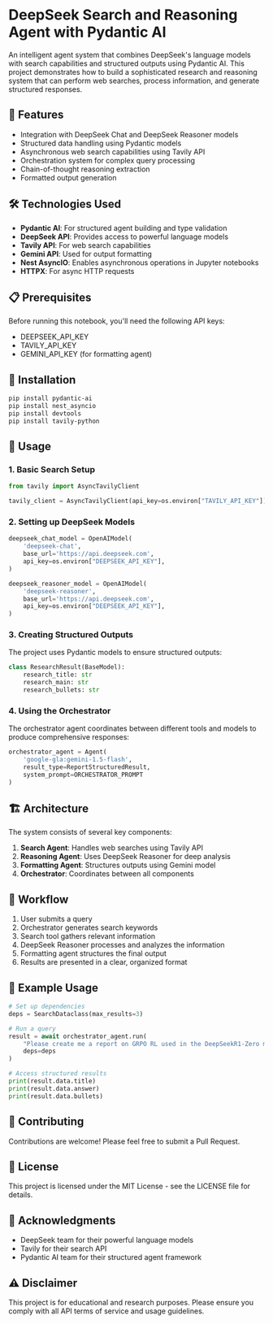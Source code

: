 # DeepSeek Search and Reasoning Agent with Pydantic AI

An intelligent agent system that combines DeepSeek's language models with search capabilities and structured outputs using Pydantic AI. This project demonstrates how to build a sophisticated research and reasoning system that can perform web searches, process information, and generate structured responses.

## 🌟 Features

- Integration with DeepSeek Chat and DeepSeek Reasoner models
- Structured data handling using Pydantic models
- Asynchronous web search capabilities using Tavily API
- Orchestration system for complex query processing
- Chain-of-thought reasoning extraction
- Formatted output generation

## 🛠️ Technologies Used

- **Pydantic AI**: For structured agent building and type validation
- **DeepSeek API**: Provides access to powerful language models
- **Tavily API**: For web search capabilities
- **Gemini API**: Used for output formatting
- **Nest AsyncIO**: Enables asynchronous operations in Jupyter notebooks
- **HTTPX**: For async HTTP requests

## 📋 Prerequisites

Before running this notebook, you'll need the following API keys:

- DEEPSEEK_API_KEY
- TAVILY_API_KEY
- GEMINI_API_KEY (for formatting agent)

## 🔧 Installation

```bash
pip install pydantic-ai
pip install nest_asyncio
pip install devtools
pip install tavily-python
```

## 🚀 Usage

### 1. Basic Search Setup

```python
from tavily import AsyncTavilyClient

tavily_client = AsyncTavilyClient(api_key=os.environ["TAVILY_API_KEY"])
```

### 2. Setting up DeepSeek Models

```python
deepseek_chat_model = OpenAIModel(
    'deepseek-chat',
    base_url='https://api.deepseek.com',
    api_key=os.environ["DEEPSEEK_API_KEY"],
)

deepseek_reasoner_model = OpenAIModel(
    'deepseek-reasoner',
    base_url='https://api.deepseek.com',
    api_key=os.environ["DEEPSEEK_API_KEY"],
)
```

### 3. Creating Structured Outputs

The project uses Pydantic models to ensure structured outputs:

```python
class ResearchResult(BaseModel):
    research_title: str
    research_main: str
    research_bullets: str
```

### 4. Using the Orchestrator

The orchestrator agent coordinates between different tools and models to produce comprehensive responses:

```python
orchestrator_agent = Agent(
    'google-gla:gemini-1.5-flash',
    result_type=ReportStructuredResult,
    system_prompt=ORCHESTRATOR_PROMPT
)
```

## 🏗️ Architecture

The system consists of several key components:

1. **Search Agent**: Handles web searches using Tavily API
2. **Reasoning Agent**: Uses DeepSeek Reasoner for deep analysis
3. **Formatting Agent**: Structures outputs using Gemini model
4. **Orchestrator**: Coordinates between all components

## 🔄 Workflow

1. User submits a query
2. Orchestrator generates search keywords
3. Search tool gathers relevant information
4. DeepSeek Reasoner processes and analyzes the information
5. Formatting agent structures the final output
6. Results are presented in a clear, organized format

## 📝 Example Usage

```python
# Set up dependencies
deps = SearchDataclass(max_results=3)

# Run a query
result = await orchestrator_agent.run(
    "Please create me a report on GRPO RL used in the DeepSeekR1-Zero model", 
    deps=deps
)

# Access structured results
print(result.data.title)
print(result.data.answer)
print(result.data.bullets)
```

## 🤝 Contributing

Contributions are welcome! Please feel free to submit a Pull Request.

## 📄 License

This project is licensed under the MIT License - see the LICENSE file for details.

## 🙏 Acknowledgments

- DeepSeek team for their powerful language models
- Tavily for their search API
- Pydantic AI team for their structured agent framework

## ⚠️ Disclaimer

This project is for educational and research purposes. Please ensure you comply with all API terms of service and usage guidelines.
